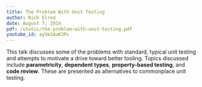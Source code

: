 ```yaml
---
title: The Problem With Unit Testing
author: Rick Elrod
date: August 7, 2014
pdf: /static/the-problem-with-unit-testing.pdf
youtube_id: ayVm3AuK3Pc
---
```


This talk discusses some of the problems with standard, typical unit testing
and attempts to motivate a drive toward better tooling. Topics discussed
include **parametricity**, **dependent types**, **property-based testing**, and
**code review**. These are presented as alternatives to commonplace unit
testing.
